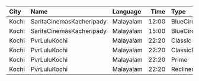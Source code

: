 | City  | Name                     | Language  |  Time | Type        | Price | Capacity | Booked |
| :---- | :----------------------- | :-------- | ----: | :---------- | ----: | -------: | -----: |
| Kochi | SaritaCinemasKacheripady | Malayalam | 12:00 | BlueCircle  |  150₹ |      227 |    218 |
| Kochi | SaritaCinemasKacheripady | Malayalam | 15:00 | BlueCircle  |  150₹ |      227 |    218 |
| Kochi | PvrLuluKochi             | Malayalam | 22:20 | Classic     |  110₹ |       39 |     19 |
| Kochi | PvrLuluKochi             | Malayalam | 22:20 | ClassicPlus |  140₹ |       91 |     59 |
| Kochi | PvrLuluKochi             | Malayalam | 22:20 | Prime       |  160₹ |       68 |     40 |
| Kochi | PvrLuluKochi             | Malayalam | 22:20 | Recliner    |  290₹ |       10 |      8 |